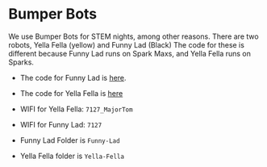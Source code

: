 # Bumper Bots

We use Bumper Bots for STEM nights, among other reasons. There are two robots, Yella Fella (yellow) and Funny Lad (Black)
The code for these is different because Funny Lad runs on Spark Maxs, and Yella Fella runs on Sparks. 

- The code for Funny Lad is  [here](https://github.com/longmetal7127/Funny-Lad).
- The code for Yella Fella is [here](https://github.com/longmetal7127/Yella-Fella)

- WIFI for Yella Fella: `7127_MajorTom`
- WIFI for Funny Lad: `7127`



  
- Funny Lad Folder is `Funny-Lad`
- Yella Fella folder is `Yella-Fella`
